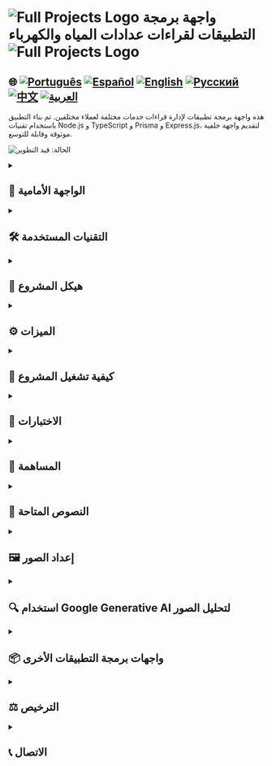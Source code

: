 # <img src="https://cdn-icons-png.flaticon.com/128/83/83522.png" alt="Full Projects Logo" width="42" height="30" /> واجهة برمجة التطبيقات لقراءات عدادات المياه والكهرباء <img src="https://cdn-icons-png.flaticon.com/128/83/83522.png" alt="Full Projects Logo" width="42" height="30" />

## 🌐 [![Português](https://img.shields.io/badge/Português-green)](https://github.com/SamuelRocha91/apiMeasureWaterAndGas/blob/main/README.md) [![Español](https://img.shields.io/badge/Español-yellow)](https://github.com/SamuelRocha91/apiMeasureWaterAndGas/blob/main/README_es.md) [![English](https://img.shields.io/badge/English-blue)](https://github.com/SamuelRocha91/apiMeasureWaterAndGas/blob/main/README_en.md) [![Русский](https://img.shields.io/badge/Русский-lightgrey)](https://github.com/SamuelRocha91/apiMeasureWaterAndGas/blob/main/README_ru.md) [![中文](https://img.shields.io/badge/中文-red)](https://github.com/SamuelRocha91/apiMeasureWaterAndGas/blob/main/README_ch.md) [![العربية](https://img.shields.io/badge/العربية-orange)](https://github.com/SamuelRocha91/apiMeasureWaterAndGas/blob/main/README_ar.md)

هذه واجهة برمجة تطبيقات لإدارة قراءات خدمات مختلفة لعملاء مختلفين. تم بناء التطبيق باستخدام تقنيات Node.js و TypeScript و Prisma و Express.js، لتقديم واجهة خلفية موثوقة وقابلة للتوسع.

![الحالة: قيد التطوير](https://img.shields.io/badge/status-%D9%82%D9%8A%D8%AF_%D8%A7%D9%84%D8%AA%D8%B7%D9%88%D9%8A%D8%B1-yellow)

<details>
  <summary><h2>📏 الواجهة الأمامية</h2></summary>
  
  - 📏 [تطبيق Precision (React)](https://github.com/SamuelRocha91/precisionReactApplication/blob/main/README_ar.md) - واجهة لقراءات عدادات المياه والكهرباء
  
  ![حالة واجهة برمجة التطبيقات](./src/gifs/apiMeasure.gif)
  ![طلب POST لإنشاء عميل](./src/images/postCustomer.png)

</details>

<details>
  <summary><h2>🛠️ التقنيات المستخدمة</h2></summary>

  - **Node.js**: بيئة تشغيل JavaScript للجانب الخادم.
  - **TypeScript**: مجموعة فوق JavaScript تضيف أنواع ثابتة للكود.
  - **Express.js**: إطار عمل ويب بسيط لـ Node.js.
  - **Prisma**: ORM تجعل الوصول إلى قاعدة البيانات أسهل.
  - **MySQL**: قاعدة البيانات المستخدمة خلال عملية التطوير.
  - **ESLint**: أداة لفحص الكود تساعد في الحفاظ على نظافة المعايير.
  - **Jest**: إطار عمل للاختبار يضمن جودة الكود.
  - **Mocha**: للاختبارات الإضافية.
  - **Google Generative AI**: تم تكاملها لتحليل صور العدادات واستخراج القيم.
  - **Swagger**: تم تكاملها لتوليد وثائق مسارات واجهة برمجة التطبيقات.

</details>

<details>
  <summary><h2>📁 هيكل المشروع</h2></summary>

  يتبع المشروع هيكلًا معياريًا لتسهيل الصيانة والتوسع. الملفات والمجلدات الرئيسية هي كما يلي:

  - `src/`: يحتوي على الكود المصدري للتطبيق.
    - `controllers/`: منطق التحكم الذي يعالج الطلبات.
    - `db/`: يولد مثيل Prisma للاتصال بقاعدة البيانات للاستخدام في جميع أنحاء التطبيق.
    - `exceptions/`: إنشاء استثناءات مخصصة للتعامل مع الأخطاء أثناء تشغيل التطبيق.
    - `interfaces/`: إنشاء الواجهات والأنواع لإدارة معلمات الدوال وقيم الإرجاع.
    - `middlewares/`: دوال الوسطاء للتحقق والمعالجة.
    - `models/`: منطق الاتصال بقاعدة البيانات.
    - `services/`: طبقة الخدمة التي تتفاعل مع Prisma وتنفذ العمليات التجارية.
    - `routes/`: تعريف مسارات واجهة برمجة التطبيقات.
    - `utils/`: وظائف مساعدة مثل معالجة الصور والتفاعل مع Google Generative AI.
    - `tests/`: اختبارات تلقائية للتحقق من الوظائف.

</details>

<details>
  <summary><h2>⚙️ الميزات</h2></summary>

  - **قائمة القراءات**: يسمح بعرض جميع القراءات لعميل معين وتصفية النتائج حسب نوع القراءة.
  - **إدارة الصور**: يتم حفظ صور القراءات واسترجاعها باستخدام URL مؤقت، باستخدام تشفير Base64.
  - **التحقق من المعلمات**: يتم استخدام الوسطاء للتحقق من المعلمات المدخلة لضمان تكامل الطلبات.
  - **تحليل الصور باستخدام Google Generative AI**: تقوم واجهة برمجة التطبيقات بتحليل الصور واستخراج القيم الاستهلاكية.

</details>

<details>
  <summary><h2>🚀 كيفية تشغيل المشروع</h2></summary>

  ### المتطلبات

  - Node.js
  - Docker (اختياري، لبيئة التطوير)

  ### خطوات التثبيت

  1. استنساخ المستودع:
      ```bash
      git clone https://github.com/SamuelRocha91/apiShopper.git
      cd apiMeasureWaterAndGas
      ```

  2. تثبيت التبعيات:
      ```bash
      npm install
      ```

  3. تكوين متغيرات البيئة:
      - أنشئ ملف `.env` يحتوي على التكوينات الضرورية.
      - مثال:
        ```env
        DATABASE_URL="file:./dev.db"
        GEMINI_API_KEY="مفتاح_واجهة_برمجة_التطبيقات_الخاص_بك"
        HOST="http://localhost:3000"
        ```

  4. تنفيذ ترحيل قاعدة البيانات:
      ```bash
      npx prisma migrate dev
      ```

  5. بدء تشغيل الخادم:
      ```bash
      npm run dev
      ```

  ### Docker

  يمكنك تشغيل المشروع باستخدام Docker. يرجى تنفيذ:

  ```bash
  docker-compose up --build
  ```

</details>

<details>
  <summary><h2>🧪 الاختبارات</h2></summary>

  يتم تنفيذ الاختبارات باستخدام Jest و Mocha. لتشغيل جميع الاختبارات، يرجى تنفيذ:

  ```bash
  npm run test
  ```

</details>

<details>
  <summary><h2>🤝 المساهمة</h2></summary>

  لا تتردد في تقديم المشكلات أو بدء طلبات السحب. جميع المساهمات مرحب بها!

</details>

<details>
  <summary><h2>📜 النصوص المتاحة</h2></summary>

  - `start`: بدء تشغيل التطبيق.
  - `dev`: بدء تشغيل التطبيق في وضع التطوير.
  - `build`: تحويل كود TypeScript إلى JavaScript.
  - `lint`: تشغيل فحص ESLint للكود.
  - `lint:fix`: تشغيل ESLint وإصلاح المشكلات تلقائيًا.
  - `prisma:generate`: توليد أنواع Prisma.
  - `prisma:migrate`: تنفيذ ترحيل قاعدة البيانات.
  - `prisma:seed`: ملء قاعدة البيانات بالبيانات الأولية.
  - `docker`: تثبيت التبعيات، وتوليد أنواع Prisma، وتنفيذ الترحيل، وبدء تشغيل الخادم.
  - `test`: تشغيل جميع الاختبارات باستخدام Mocha و Jest.

</details>

<details>
  <summary><h2>🖼️ إعداد الصور</h2></summary>

  وظائف مساعدة لحفظ وتوليد عناوين URL للصور:

  - **`saveBase64Image`**: لحفظ صورة Base64 على الخادم.
  - **`getImageUrl`**: لتوليد عنوان URL مؤقت للوصول إلى الصورة.
  - **`extractMimeType`**: لاستخراج نوع MIME من صورة Base64.
  - **`extractSize`**: لحساب حجم صورة Base64.

</details>

<details>
  <summary><h2>🔍 استخدام Google Generative AI لتحليل الصور</h2></summary>

  تستخدم الدالة **`checkMeasureValue`** Google Generative AI لتحليل صورة القراءة واستخراج القيمة الاستهلاكية.

  ```javascript
  async function checkMeasureValue(mime: string, base64: string): Promise<number> {
    const result = await model.generateContent([
      {
        inlineData: {
          mimeType: mime,
          data: base64
        }
      },
    ]);
    return result.content?.[0]?.text ?? 0;
  }
  ```

</details>

<details>
  <summary><h2>📦 واجهات برمجة التطبيقات الأخرى</h2></summary>

  - 🏦 [واجهة برمجة تطبيقات إدارة المستخدمين](https://github.com/SamuelRocha91/paymentAPI/blob

/main/README.md): إدارة معلومات العملاء.
  - 💳 [واجهة برمجة تطبيقات الدفع](https://github.com/SamuelRocha91/paymentAPI/blob/main/README.md): لإجراء المدفوعات.
  - 🛒 [واجهة برمجة تطبيقات إدارة المنتجات](https://github.com/SamuelRocha91/productAPI/blob/main/README.md): إدارة بيانات المنتجات.

</details>

<details>
  <summary><h2>⚖️ الترخيص</h2></summary>

  هذا المشروع مرخص بموجب [MIT License](./LICENSE).

</details>

<details>
  <summary><h2>📞 الاتصال</h2></summary>

  يمكنك الاتصال بي عبر البريد الإلكتروني: samuelrocha.91@gmail.com.

</details>
